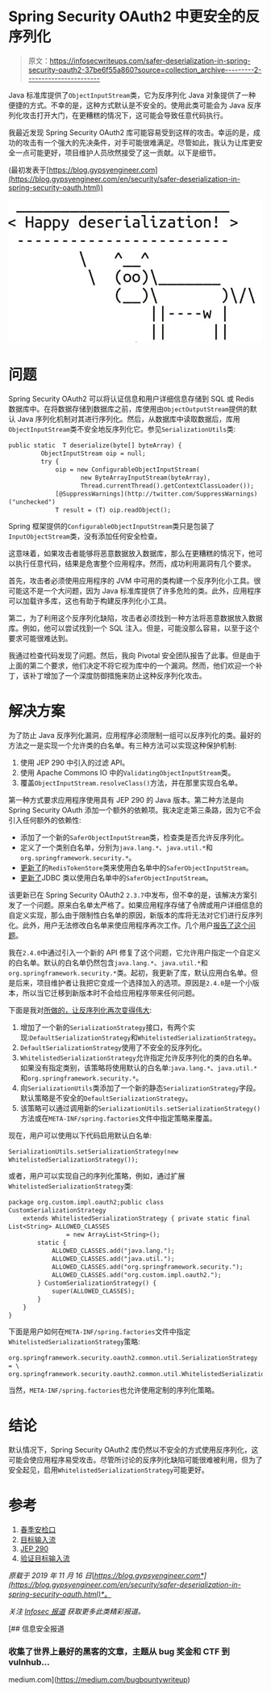 # Spring Security OAuth2 中更安全的反序列化

> 原文：<https://infosecwriteups.com/safer-deserialization-in-spring-security-oauth2-37be6f55a860?source=collection_archive---------2----------------------->

Java 标准库提供了`ObjectInputStream`类，它为反序列化 Java 对象提供了一种便捷的方式。不幸的是，这种方式默认是不安全的。使用此类可能会为 Java 反序列化攻击打开大门，在更糟糕的情况下，这可能会导致任意代码执行。

我最近发现 Spring Security OAuth2 库可能容易受到这样的攻击。幸运的是，成功的攻击有一个强大的先决条件，对手可能很难满足。尽管如此，我认为让库更安全一点可能更好，项目维护人员欣然接受了这一贡献。以下是细节。

(最初发表于[https://blog.gypsyengineer.com](https://blog.gypsyengineer.com/en/security/safer-deserialization-in-spring-security-oauth.html))

![](img/b8b02b86c914e0f200d41029f539b5e3.png)

# 问题

Spring Security OAuth2 可以将认证信息和用户详细信息存储到 SQL 或 Redis 数据库中。在将数据存储到数据库之前，库使用由`ObjectOutputStream`提供的默认 Java 序列化机制对其进行序列化。然后，从数据库中读取数据后，库用`ObjectInputStream`类不安全地反序列化它。参见`SerializationUtils`类:

```
public static  T deserialize(byte[] byteArray) {
         ObjectInputStream oip = null;
         try {
             oip = new ConfigurableObjectInputStream(
                    new ByteArrayInputStream(byteArray),
                    Thread.currentThread().getContextClassLoader());
             [@SuppressWarnings](http://twitter.com/SuppressWarnings)("unchecked")
             T result = (T) oip.readObject();
```

Spring 框架提供的`ConfigurableObjectInputStream`类只是包装了`InputObjectStream`类，没有添加任何安全检查。

这意味着，如果攻击者能够将恶意数据放入数据库，那么在更糟糕的情况下，他可以执行任意代码，结果是危害整个应用程序。然而，成功利用漏洞有几个要求。

首先，攻击者必须使用应用程序的 JVM 中可用的类构建一个反序列化小工具。很可能这不是一个大问题，因为 Java 标准库提供了许多危险的类。此外，应用程序可以加载许多库，这也有助于构建反序列化小工具。

第二，为了利用这个反序列化缺陷，攻击者必须找到一种方法将恶意数据放入数据库。例如，他可以尝试找到一个 SQL 注入。但是，可能没那么容易，以至于这个要求可能很难达到。

我通过检查代码发现了问题。然后，我向 Pivotal 安全团队报告了此事。但是由于上面的第二个要求，他们决定不将它视为库中的一个漏洞。然而，他们欢迎一个补丁，该补丁增加了一个深度防御措施来防止这种反序列化攻击。

# 解决方案

为了防止 Java 反序列化漏洞，应用程序必须限制一组可以反序列化的类。最好的方法之一是实现一个允许类的白名单。有三种方法可以实现这种保护机制:

1.  使用 JEP 290 中引入的过滤 API。
2.  使用 Apache Commons IO 中的`ValidatingObjectInputStream`类。
3.  覆盖`ObjectInputStream.resolveClass()`方法，并在那里实现白名单。

第一种方式要求应用程序使用具有 JEP 290 的 Java 版本。第二种方法是向 Spring Security OAuth 添加一个额外的依赖项。我决定走第三条路，因为它不会引入任何额外的依赖性:

*   添加了一个新的`SaferObjectInputStream`类，检查类是否允许反序列化。
*   定义了一个类别白名单，分别为`java.lang.*`、`java.util.*`和`org.springframework.security.*`。
*   [更新了](https://github.com/spring-projects/spring-security-oauth/pull/1703)的`RedisTokenStore`类来使用白名单中的`SaferObjectInputStream`。
*   [更新了](https://github.com/spring-projects/spring-security-oauth/pull/1760)JDBC 类以使用白名单中的`SaferObjectInputStream`。

该更新已在 Spring Security OAuth2 `2.3.7`中发布，但不幸的是，该解决方案引发了一个问题。原来白名单太严格了。如果应用程序存储了令牌或用户详细信息的自定义实现，那么由于限制性白名单的原因，新版本的库将无法对它们进行反序列化。此外，用户无法修改白名单来使应用程序再次工作。几个用户[报告了这个问题](https://github.com/spring-projects/spring-security-oauth/issues/1759#issuecomment-543076614)。

我在`2.4.0`中通过引入一个新的 API 修复了这个问题，它允许用户指定一个自定义的白名单。默认的白名单仍然包含`java.lang.*`、`java.util.*`和`org.springframework.security.*`类。起初，我更新了库，默认应用白名单。但是后来，项目维护者让我把它变成一个选择加入的选项。原因是`2.4.0`是一个小版本，所以当它迁移到新版本时不会给应用程序带来任何问题。

下面是我对[所做的，让反序列化再次变得伟大](https://github.com/spring-projects/spring-security-oauth/pull/1784):

1.  增加了一个新的`SerializationStrategy`接口，有两个实现:`DefaultSerializationStrategy`和`WhitelistedSerializationStrategy`。
2.  `DefaultSerializationStrategy`使用了不安全的反序列化。
3.  `WhitelistedSerializationStrategy`允许指定允许反序列化的类的白名单。如果没有指定类别，该策略将使用默认的白名单:`java.lang.*`、`java.util.*`和`org.springframework.security.*`。
4.  向`SerializationUtils`类添加了一个新的静态`SerializationStrategy`字段。默认策略是不安全的`DefaultSerializationStrategy`。
5.  该策略可以通过调用新的`SerializationUtils.setSerializationStrategy()`方法或在`META-INF/spring.factories`文件中指定策略来覆盖。

现在，用户可以使用以下代码启用默认白名单:

```
SerializationUtils.setSerializationStrategy(new WhitelistedSerializationStrategy());
```

或者，用户可以实现自己的序列化策略，例如，通过扩展`WhitelistedSerializationStrategy`类:

```
package org.custom.impl.oauth2;public class CustomSerializationStrategy
    extends WhitelistedSerializationStrategy { private static final List<String> ALLOWED_CLASSES 
                = new ArrayList<String>();
        static {
            ALLOWED_CLASSES.add("java.lang.");
            ALLOWED_CLASSES.add("java.util.");
            ALLOWED_CLASSES.add("org.springframework.security.");
            ALLOWED_CLASSES.add("org.custom.impl.oauth2.");
        } CustomSerializationStrategy() {
            super(ALLOWED_CLASSES);
        }
    }
}
```

下面是用户如何在`META-INF/spring.factories`文件中指定`WhitelistedSerializationStrategy`策略:

```
org.springframework.security.oauth2.common.util.SerializationStrategy = \
org.springframework.security.oauth2.common.util.WhitelistedSerializationStrategy
```

当然，`META-INF/spring.factories`也允许使用定制的序列化策略。

# 结论

默认情况下，Spring Security OAuth2 库仍然以不安全的方式使用反序列化，这可能会使应用程序易受攻击。尽管所讨论的反序列化缺陷可能很难被利用，但为了安全起见，启用`WhitelistedSerializationStrategy`可能更好。

# 参考

1.  [春季安检口](https://github.com/spring-projects/spring-security-oauth)
2.  [目标输入流](https://docs.oracle.com/javase/8/docs/api/java/io/ObjectInputStream.html)
3.  [JEP 290](https://openjdk.java.net/jeps/290)
4.  [验证目标输入流](https://commons.apache.org/proper/commons-io/javadocs/api-2.5/org/apache/commons/io/serialization/ValidatingObjectInputStream.html)

*原载于 2019 年 11 月 16 日*[*https://blog.gypsyengineer.com*](https://blog.gypsyengineer.com/en/security/safer-deserialization-in-spring-security-oauth.html)*。*

*关注* [*Infosec 报道*](https://medium.com/bugbountywriteup) *获取更多此类精彩报道。*

[](https://medium.com/bugbountywriteup) [## 信息安全报道

### 收集了世界上最好的黑客的文章，主题从 bug 奖金和 CTF 到 vulnhub…

medium.com](https://medium.com/bugbountywriteup)